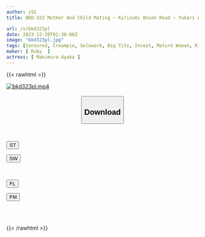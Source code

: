 ```yaml
---
author: j91
title: BKD-323 Mother And Child Mating ~ Kirizumi Onsen Road ~ Yukari Ayano

url: /v/bkd323pl
date: 2023-12-30T01:30:00Z
image: "bkd323pl.jpg"
tags: [Censored, Creampie, Solowork, Big Tits, Incest, Mature Woman, Kimono, Mourning	]
maker: [ Ruby  ]
actress: [ Makimura Ayaka ]
---
```



{{< rawhtml >}}

<div class="video" data-videoid="Aqr0JeeR7esX0Ra">
    <a href="javascript:;">
        <img src="/v/bkd323pl/bkd323pl.jpg" width="WIDTH" height="HEIGHT" alt="bkd323pl.mp4" loading="lazy">
    </a>
</div>

<script type="text/javascript" src="https://j91.asia/asset/on-demand-st.js"></script>

<br>
  <link rel="stylesheet" href="https://j91.asia/asset/bs5.css">
  
  <center>
  <button class="btn btn-primary" type="button" data-bs-toggle="collapse" data-bs-target=".multi-collapse" aria-expanded="false" aria-controls="multiCollapseExample1 multiCollapseExample2"><h2>Download</h2></button></center>
</p>
<div class="row">
  <div class="col">
    <div class="collapse multi-collapse" id="multiCollapseExample1">
      <div class="card card-body">
	      	      <br>
<div class="buttons">  
<p><a href="https://streamtape.to/v/Aqr0JeeR7esX0Ra" target="_blank"><button class="btn-hover color-3"><i class="fa fa-download"></i> ST</button></a></p>
<p><a href="https://flaswish.com/keiaom423l69" target="_blank"><button class="btn-hover color-2"><i class="fa fa-download"></i> SW</button></a></p></div>
    </div>
  </div>
</div>
  <div class="col">
    <div class="collapse multi-collapse" id="multiCollapseExample2">
      <div class="card card-body">
	      <br>
<div class="buttons">
<p><a href="javascript:;" target="_blank"><button class="btn-hover color-9"><i class="fa fa-download"></i> FL</button></a></p>
<p><a href="javascript:;" target="_blank"><button class="btn-hover color-8"><i class="fa fa-download"></i> FM</button></a></p></div>
<br><br>
      </div>
    </div>
  </div>
</div>

{{< /rawhtml >}}